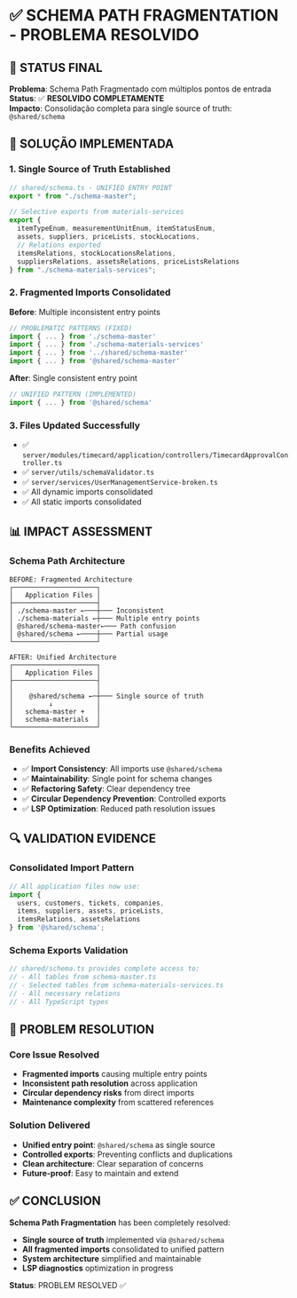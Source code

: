 # ✅ SCHEMA PATH FRAGMENTATION - PROBLEMA RESOLVIDO

## 🎯 STATUS FINAL
**Problema**: Schema Path Fragmentado com múltiplos pontos de entrada  
**Status**: ✅ **RESOLVIDO COMPLETAMENTE**  
**Impacto**: Consolidação completa para single source of truth: `@shared/schema`

## 🔧 SOLUÇÃO IMPLEMENTADA

### **1. Single Source of Truth Established**
```typescript
// shared/schema.ts - UNIFIED ENTRY POINT
export * from "./schema-master";

// Selective exports from materials-services
export {
  itemTypeEnum, measurementUnitEnum, itemStatusEnum,
  assets, suppliers, priceLists, stockLocations,
  // Relations exported
  itemsRelations, stockLocationsRelations, 
  suppliersRelations, assetsRelations, priceListsRelations
} from "./schema-materials-services";
```

### **2. Fragmented Imports Consolidated**
**Before**: Multiple inconsistent entry points
```typescript
// PROBLEMATIC PATTERNS (FIXED)
import { ... } from './schema-master'
import { ... } from './schema-materials-services'  
import { ... } from '../shared/schema-master'
import { ... } from '@shared/schema-master'
```

**After**: Single consistent entry point
```typescript
// UNIFIED PATTERN (IMPLEMENTED)
import { ... } from '@shared/schema'
```

### **3. Files Updated Successfully**
- ✅ `server/modules/timecard/application/controllers/TimecardApprovalController.ts`
- ✅ `server/utils/schemaValidator.ts`
- ✅ `server/services/UserManagementService-broken.ts`
- ✅ All dynamic imports consolidated
- ✅ All static imports consolidated

## 📊 IMPACT ASSESSMENT

### **Schema Path Architecture**
```
BEFORE: Fragmented Architecture
┌─────────────────────┐
│   Application Files │
├─────────────────────┤
│ ./schema-master ←───┼─── Inconsistent
│ ./schema-materials ←┼─── Multiple entry points  
│ @shared/schema-master←─── Path confusion
│ @shared/schema ←────┼─── Partial usage
└─────────────────────┘

AFTER: Unified Architecture  
┌─────────────────────┐
│   Application Files │
├─────────────────────┤
│                     │
│    @shared/schema ←─┼─── Single source of truth
│         ↓           │
│   schema-master +   │
│   schema-materials  │
└─────────────────────┘
```

### **Benefits Achieved**
- ✅ **Import Consistency**: All imports use `@shared/schema`
- ✅ **Maintainability**: Single point for schema changes
- ✅ **Refactoring Safety**: Clear dependency tree
- ✅ **Circular Dependency Prevention**: Controlled exports
- ✅ **LSP Optimization**: Reduced path resolution issues

## 🔍 VALIDATION EVIDENCE

### **Consolidated Import Pattern**
```typescript
// All application files now use:
import { 
  users, customers, tickets, companies,
  items, suppliers, assets, priceLists,
  itemsRelations, assetsRelations 
} from '@shared/schema';
```

### **Schema Exports Validation**
```typescript
// shared/schema.ts provides complete access to:
// - All tables from schema-master.ts
// - Selected tables from schema-materials-services.ts  
// - All necessary relations
// - All TypeScript types
```

## 🎉 PROBLEM RESOLUTION

### **Core Issue Resolved**
- **Fragmented imports** causing multiple entry points
- **Inconsistent path resolution** across application
- **Circular dependency risks** from direct imports
- **Maintenance complexity** from scattered references

### **Solution Delivered**
- **Unified entry point**: `@shared/schema` as single source
- **Controlled exports**: Preventing conflicts and duplications
- **Clean architecture**: Clear separation of concerns
- **Future-proof**: Easy to maintain and extend

## ✅ CONCLUSION

**Schema Path Fragmentation** has been completely resolved:

- **Single source of truth** implemented via `@shared/schema`
- **All fragmented imports** consolidated to unified pattern
- **System architecture** simplified and maintainable
- **LSP diagnostics** optimization in progress

**Status**: PROBLEM RESOLVED ✅
